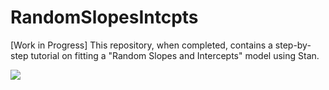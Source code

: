 # RandomSlopesIntcpts
[Work in Progress] This repository, when completed, contains a step-by-step tutorial on fitting a "Random Slopes and Intercepts" model using Stan. 


<img src="https://render.githubusercontent.com/render/math?math=%5Cbegin%7Baligned%7D%0A%5Cmathrm%7BLevel%201%3A%7D%20%5Cphantom%7B2cm%7D%20%26%20%5C%5C%0A%20%20%20%20%20%20%20y_%7Bi%5Bt%5D%7D%20%26%5Csim%20%5Cmathrm%7BN%7D%5Cbigl(%7B%20%5Calpha_%7Bi%7D%20%7D%20%2B%20%25%0A%20%20%20%20%20%20%20%7B%20%5Cbeta_%7Bi%7D%20%7D%5Cmathrm%7BMonths%7D_%7Bi%5Bt%5D%7D%2C%20%5Csigma%5E2_%7B%5Cepsilon%7D%5Cbigr)%2C%5C%20%25%0A%20%20%20%20%20%5Cmathrm%7Bfor%7D%5C%20i%20%3D%201%2C%20%5Cdots%2C%20n%3B%5Cquad%20%20t%20%3D%201%2C%20%5Cdots%2C%204%20%20%5C%5C%0A%5Cmathrm%7BLevel%202%3A%7D%20%5Cphantom%7B2cm%7D%20%26%20%5C%5C%0A%20%20%20%20%5Cbegin%7Bpmatrix%7D%0A%20%20%20%20%5Calpha_%7Bi%7D%5C%5C%0A%20%20%20%20%5Cbeta_%7Bi%7D%0A%20%20%20%20%5Cend%7Bpmatrix%7D%20%26%5Csim%20%5Cmathrm%7BN%7D%20%5CBiggl(%0A%20%20%20%20%20%20%5Cbegin%7Bpmatrix%7D%0A%20%20%20%20%20%20%20%7B%5Cmu_%7B%5Calpha%7D%7D%5C%5C%0A%20%20%20%20%20%20%20%7B%5Cmu_%7B%5Cbeta%7D%7D%0A%20%20%20%20%20%20%5Cend%7Bpmatrix%7D%5C!%20%5C!%20%2C%20%5C%0A%20%20%20%20%20%20%7B%5COmega%7D%0A%20%20%20%20%20%20%25%20NOTE%3A%20thin%20negative%20space%20to%20make%20%5Clq%20look%20nicer%0A%20%20%20%20%20%20%5CBiggr)%2C%20%5C%5C%0A%20%20%20%20%5Cmathrm%7Bwhere%7D%26%20%5C%5C%0A%20%20%20%20%20%20%20%20%5Cmu_%7B%5Calpha%7D%20%26%3D%20%25%0A%20%20%20%20%20%20%20%20%5Cgamma_%7B00%7D%20%2B%20%25%0A%20%20%20%20%20%20%20%20%5Cgamma_%7B01%7D%7B%5Cmathrm%7BAge%7D_i%7D%20%2B%20%25%0A%20%20%20%20%20%20%20%20%5Cgamma_%7B02%7D%7B%5Cmathrm%7BAge%7D%5E2_i%7D%20%2B%20%25%0A%20%20%20%20%20%20%20%20%5Cgamma_%7B03%7D%20%5Cmathrm%7Bsurvivor%7D_i%20%2B%20%5C%5C%0A%20%20%20%20%20%20%20%20%26%20%5Cqquad%20%5Cqquad%0A%20%20%20%20%20%20%20%20%5Cgamma_%7B04%7D%20%5Cmathrm%7Bsurvivor%7D_i%5Ccdot%20%7B%5Cmathrm%7BAge%7D_i%7D%20%2B%20%25%0A%20%20%20%20%20%20%20%20%5Cgamma_%7B05%7D%20%5Cmathrm%7Bsurvivor%7D_i%5Ccdot%20%7B%5Cmathrm%7BAge%7D%5E2_i%7D%20%25%0A%20%20%20%20%20%20%20%20%5C%5C%0A%20%20%20%20%20%20%20%20%5Cmu_%7B%5Cbeta%7D%20%26%3D%20%25%0A%20%20%20%20%20%20%20%20%5Cgamma_%7B10%7D%20%2B%20%5Cgamma_%7B11%7D%20%5Cmathrm%7Bsurvivor%7D_i%20%2B%20%25%0A%20%20%20%20%20%20%20%20%5Cgamma_%7B12%7D%20%7B%5Cmathrm%7Bage4Q%7D_i%7D%20%2B%20%25%0A%20%20%20%20%20%20%20%20%5Cgamma_%7B13%7D%20%5Cmathrm%7Bsurvivor%7D%5Ccdot%7B%5Cmathrm%7Bage4Q%7D_i%7D%0A%5Cend%7Baligned%7D">

